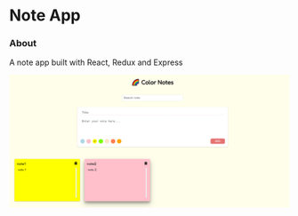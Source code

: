 # Note App

### About
A note app built with React, Redux and Express

![](https://github.com/gamzerol/ColorNote-App/blob/master/app.PNG)
